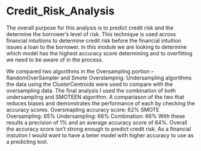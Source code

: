 # Credit_Risk_Analysis

The overall purpose for this analysis is to predict credit risk and the determine the borrower’s level of risk. This technique is used across financial intuitions to determine credit risk before the financial intuition issues a loan to the borrower.
In this module we are looking to determine which model has the highest accuracy score determining and to overfitting we need to be aware of in the process. 

We compared two algorithms in the Oversampling portion – RandomOverSampler and Smote Overslamping.
Undersampling  algorithms the data using the ClusterCentroids were used to compare with the oversampling data. 
The final analysis I used the combination of both undersampling and SMOTEEN algorithm. A compariason of the two that reduces biases and demonstrates the performance of each by checking the accuracy scores.
Oversmapling accuracy score: 62%
SMOTE Oversampling: 65%
Undersampling: 66%
Combination: 66%
With these results a precision of 1% and an average accuracy score of 64%.
Overall the accuracy score isn’t strong enough to predict credit risk. As a financial instution I would want to have a beter model with higher accuracy to use as a predicting tool.
